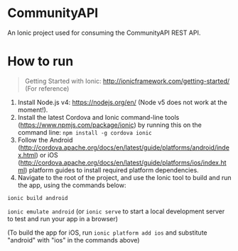 # CommunityAPI

An Ionic project used for consuming the CommunityAPI REST API.

# How to run

> Getting Started with Ionic: http://ionicframework.com/getting-started/ (For reference)

1. Install Node.js v4: https://nodejs.org/en/ (Node v5 does not work at the moment!).
2. Install the latest Cordova and Ionic command-line tools (https://www.npmjs.com/package/ionic) by running this on the command line: `npm install -g cordova ionic`
3. Follow the Android (http://cordova.apache.org/docs/en/latest/guide/platforms/android/index.html) or iOS (http://cordova.apache.org/docs/en/latest/guide/platforms/ios/index.html) platform guides to install required platform dependencies.
4. Navigate to the root of the project, and use the Ionic tool to build and run the app, using the commands below:

  `ionic build android`

  `ionic emulate android` (or `ionic serve` to start a local development server to test and run your app in a browser)

  (To build the app for iOS, run `ionic platform add ios` and substitute "android" with "ios" in the commands above)
